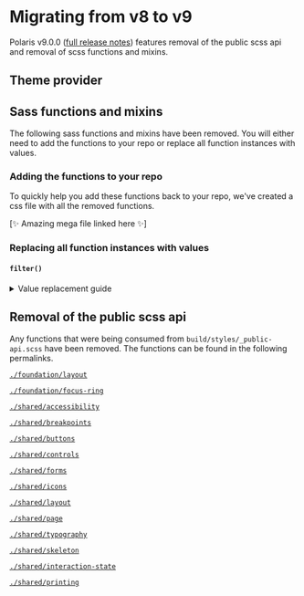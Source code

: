 # Migrating from v8 to v9

Polaris v9.0.0 ([full release notes](https://github.com/Shopify/polaris-react/releases/tag/v9.0.0)) features removal of the public scss api and removal of scss functions and mixins.

## Theme provider

## Sass functions and mixins

The following sass functions and mixins have been removed. You will either need to add the functions to your repo or replace all function instances with values.

### Adding the functions to your repo

To quickly help you add these functions back to your repo, we've created a css file with all the removed functions.

[✨ Amazing mega file linked here ✨]

### Replacing all function instances with values

#### `filter()`

<details>
<summary>Value replacement guide</summary>

| Function                                     | Replacement Value                                                                                                      |
| -------------------------------------------- | ---------------------------------------------------------------------------------------------------------------------- |
| filter('purple', 'text')                     | brightness(0) saturate(100%) invert(29%) sepia(3%) saturate(2843%) hue-rotate(223deg) brightness(92%) contrast(86%)    |
| filter('purple', 'darker')                   | brightness(0) saturate(100%) invert(8%) sepia(38%) saturate(6605%) hue-rotate(265deg) brightness(99%) contrast(124%)   |
| filter('purple', 'dark')                     | brightness(0) saturate(100%) invert(12%) sepia(46%) saturate(4964%) hue-rotate(258deg) brightness(101%) contrast(93%)  |
| filter('purple')<br>filter('purple', 'base') | brightness(0) saturate(100%) invert(49%) sepia(77%) saturate(1864%) hue-rotate(229deg) brightness(91%) contrast(91%)   |
| filter('purple', 'light')                    | brightness(0) saturate(100%) invert(82%) sepia(13%) saturate(1535%) hue-rotate(203deg) brightness(103%) contrast(104%) |
| filter('purple', 'lighter')                  | brightness(0) saturate(100%) invert(84%) sepia(15%) saturate(135%) hue-rotate(219deg) brightness(110%) contrast(98%)   |
| filter('indigo', 'text')                     | brightness(0) saturate(100%) invert(24%) sepia(11%) saturate(1035%) hue-rotate(195deg) brightness(97%) contrast(94%)   |
| filter('indigo', 'darker')                   | brightness(0) saturate(100%) invert(5%) sepia(81%) saturate(5060%) hue-rotate(229deg) brightness(72%) contrast(111%)   |
| filter('indigo', 'dark')                     | brightness(0) saturate(100%) invert(17%) sepia(28%) saturate(4409%) hue-rotate(218deg) brightness(87%) contrast(98%)   |
| filter('indigo')<br>filter('indigo', 'base') | brightness(0) saturate(100%) invert(45%) sepia(17%) saturate(1966%) hue-rotate(194deg) brightness(88%) contrast(84%)   |
| filter('indigo', 'light')                    | brightness(0) saturate(100%) invert(82%) sepia(37%) saturate(4261%) hue-rotate(194deg) brightness(111%) contrast(92%)  |
| filter('indigo', 'lighter')                  | brightness(0) saturate(100%) invert(100%) sepia(25%) saturate(1090%) hue-rotate(179deg) brightness(100%) contrast(96%) |
| filter('blue', 'text')                       | brightness(0) saturate(100%) invert(27%) sepia(13%) saturate(709%) hue-rotate(158deg) brightness(96%) contrast(89%)    |
| filter('blue', 'darker')                     | brightness(0) saturate(100%) invert(5%) sepia(33%) saturate(5606%) hue-rotate(195deg) brightness(97%) contrast(102%)   |
| filter('blue', 'dark')                       | brightness(0) saturate(100%) invert(22%) sepia(70%) saturate(1308%) hue-rotate(182deg) brightness(94%) contrast(101%)  |
| filter('blue')<br>filter('blue', 'base')     | brightness(0) saturate(100%) invert(19%) sepia(98%) saturate(2885%) hue-rotate(190deg) brightness(99%) contrast(101%)  |
| filter('blue', 'light')                      | brightness(0) saturate(100%) invert(80%) sepia(7%) saturate(1832%) hue-rotate(178deg) brightness(108%) contrast(96%)   |
| filter('blue', 'lighter')                    | brightness(0) saturate(100%) invert(100%) sepia(94%) saturate(686%) hue-rotate(175deg) brightness(103%) contrast(96%)  |
| filter('teal', 'text')                       | brightness(0) saturate(100%) invert(31%) sepia(11%) saturate(665%) hue-rotate(128deg) brightness(94%) contrast(93%)    |
| filter('teal', 'darker')                     | brightness(0) saturate(100%) invert(15%) sepia(23%) saturate(2237%) hue-rotate(141deg) brightness(96%) contrast(104%)  |
| filter('teal', 'dark')                       | brightness(0) saturate(100%) invert(28%) sepia(83%) saturate(3919%) hue-rotate(168deg) brightness(93%) contrast(101%)  |
| filter('teal')<br>filter('teal', 'base')     | brightness(0) saturate(100%) invert(72%) sepia(8%) saturate(2838%) hue-rotate(130deg) brightness(92%) contrast(87%)    |
| filter('teal', 'light')                      | brightness(0) saturate(100%) invert(95%) sepia(12%) saturate(683%) hue-rotate(122deg) brightness(97%) contrast(91%)    |
| filter('teal', 'lighter')                    | brightness(0) saturate(100%) invert(87%) sepia(5%) saturate(1124%) hue-rotate(173deg) brightness(114%) contrast(92%)   |
| filter('green', 'text')                      | brightness(0) saturate(100%) invert(30%) sepia(8%) saturate(1010%) hue-rotate(63deg) brightness(91%) contrast(91%)     |
| filter('green', 'darker')                    | brightness(0) saturate(100%) invert(15%) sepia(32%) saturate(727%) hue-rotate(118deg) brightness(93%) contrast(91%)    |
| filter('green', 'dark')                      | brightness(0) saturate(100%) invert(18%) sepia(75%) saturate(6649%) hue-rotate(155deg) brightness(97%) contrast(87%)   |
| filter('green')<br>filter('green', 'base')   | brightness(0) saturate(100%) invert(56%) sepia(10%) saturate(2637%) hue-rotate(64deg) brightness(106%) contrast(91%)   |
| filter('green', 'light')                     | brightness(0) saturate(100%) invert(93%) sepia(15%) saturate(599%) hue-rotate(52deg) brightness(93%) contrast(93%)     |
| filter('green', 'lighter')                   | brightness(0) saturate(100%) invert(92%) sepia(51%) saturate(187%) hue-rotate(46deg) brightness(108%) contrast(89%)    |
| filter('yellow', 'text')                     | brightness(0) saturate(100%) invert(28%) sepia(42%) saturate(413%) hue-rotate(11deg) brightness(97%) contrast(91%)     |
| filter('yellow', 'darker')                   | brightness(0) saturate(100%) invert(19%) sepia(75%) saturate(981%) hue-rotate(17deg) brightness(103%) contrast(103%)   |
| filter('yellow', 'dark')                     | brightness(0) saturate(100%) invert(37%) sepia(51%) saturate(709%) hue-rotate(0deg) brightness(93%) contrast(89%)      |
| filter('yellow')<br>filter('yellow', 'base') | brightness(0) saturate(100%) invert(65%) sepia(91%) saturate(530%) hue-rotate(5deg) brightness(100%) contrast(100%)    |
| filter('yellow', 'light')                    | brightness(0) saturate(100%) invert(77%) sepia(72%) saturate(246%) hue-rotate(355deg) brightness(103%) contrast(107%)  |
| filter('yellow', 'lighter')                  | brightness(0) saturate(100%) invert(88%) sepia(27%) saturate(234%) hue-rotate(357deg) brightness(103%) contrast(98%)   |
| filter('orange', 'text')                     | brightness(0) saturate(100%) invert(23%) sepia(18%) saturate(1092%) hue-rotate(348deg) brightness(99%) contrast(84%)   |
| filter('orange', 'darker')                   | brightness(0) saturate(100%) invert(9%) sepia(83%) saturate(1926%) hue-rotate(356deg) brightness(98%) contrast(99%)    |
| filter('orange', 'dark')                     | brightness(0) saturate(100%) invert(29%) sepia(94%) saturate(1431%) hue-rotate(5deg) brightness(96%) contrast(82%)     |
| filter('orange')<br>filter('orange', 'base') | brightness(0) saturate(100%) invert(54%) sepia(86%) saturate(416%) hue-rotate(340deg) brightness(105%) contrast(91%)   |
| filter('orange', 'light')                    | brightness(0) saturate(100%) invert(77%) sepia(39%) saturate(483%) hue-rotate(335deg) brightness(101%) contrast(103%)  |
| filter('orange', 'lighter')                  | brightness(0) saturate(100%) invert(93%) sepia(11%) saturate(918%) hue-rotate(312deg) brightness(107%) contrast(98%)   |
| filter('red', 'text')                        | brightness(0) saturate(100%) invert(22%) sepia(9%) saturate(2068%) hue-rotate(325deg) brightness(92%) contrast(83%)    |
| filter('red', 'darker')                      | brightness(0) saturate(100%) invert(12%) sepia(100%) saturate(5699%) hue-rotate(353deg) brightness(75%) contrast(101%) |
| filter('red', 'dark')                        | brightness(0) saturate(100%) invert(12%) sepia(100%) saturate(5699%) hue-rotate(353deg) brightness(75%) contrast(101%) |
| filter('red')<br>filter('red', 'base')       | brightness(0) saturate(100%) invert(28%) sepia(67%) saturate(3622%) hue-rotate(353deg) brightness(89%) contrast(95%)   |
| filter('red', 'light')                       | brightness(0) saturate(100%) invert(80%) sepia(9%) saturate(2561%) hue-rotate(313deg) brightness(101%) contrast(99%)   |
| filter('red', 'lighter')                     | brightness(0) saturate(100%) invert(89%) sepia(21%) saturate(137%) hue-rotate(324deg) brightness(102%) contrast(97%)   |
| filter('ink')<br>filter('ink', 'base')       | brightness(0) saturate(100%) invert(10%) sepia(10%) saturate(2259%) hue-rotate(171deg) brightness(99%) contrast(84%)   |
| filter('ink', 'light')                       | brightness(0) saturate(100%) invert(32%) sepia(9%) saturate(1069%) hue-rotate(173deg) brightness(83%) contrast(84%)    |
| filter('ink', 'lighter')                     | brightness(0) saturate(100%) invert(45%) sepia(8%) saturate(825%) hue-rotate(166deg) brightness(95%) contrast(90%)     |
| filter('ink', 'lightest')                    | brightness(0) saturate(100%) invert(68%) sepia(18%) saturate(246%) hue-rotate(169deg) brightness(88%) contrast(90%)    |
| filter('sky', 'dark')                        | brightness(0) saturate(100%) invert(86%) sepia(4%) saturate(502%) hue-rotate(167deg) brightness(96%) contrast(91%)     |
| filter('sky')<br>filter('sky', 'base')       | brightness(0) saturate(100%) invert(100%) sepia(95%) saturate(336%) hue-rotate(175deg) brightness(97%) contrast(87%)   |
| filter('sky', 'light')                       | brightness(0) saturate(100%) invert(99%) sepia(12%) saturate(467%) hue-rotate(174deg) brightness(99%) contrast(96%)    |
| filter('sky', 'lighter')                     | brightness(0) saturate(100%) invert(99%) sepia(1%) saturate(159%) hue-rotate(170deg) brightness(99%) contrast(99%)     |
| filter('black')<br>filter('black', 'base')   | brightness(0) saturate(100%)                                                                                           |
| filter('white')<br>filter('white', 'base')   | brightness(0) saturate(100%) invert(100%)                                                                              |
| filter('icon')<br>filter('icon', 'base')     | brightness(0) saturate(100%) invert(36%) sepia(13%) saturate(137%) hue-rotate(169deg) brightness(95%) contrast(87%)    |
| filter('action')<br>filter('action', 'base') | brightness(0) saturate(100%) invert(20%) sepia(59%) saturate(5557%) hue-rotate(162deg) brightness(95%) contrast(101%)  |

</details>

## Removal of the public scss api

Any functions that were being consumed from `build/styles/_public-api.scss` have been removed. The functions can be found in the following permalinks.

[`./foundation/layout`](https://github.com/Shopify/polaris-react/blob/e2e6cb263bac1c5c1e607a6f6bd949a2d349d197/src/styles/foundation/_layout.scss)

[`./foundation/focus-ring`](https://github.com/Shopify/polaris-react/blob/e2e6cb263bac1c5c1e607a6f6bd949a2d349d197/src/styles/foundation/_focus-ring.scss)

[`./shared/accessibility`](https://github.com/Shopify/polaris-react/blob/e2e6cb263bac1c5c1e607a6f6bd949a2d349d197/src/styles/shared/_accessibility.scss)

[`./shared/breakpoints`](https://github.com/Shopify/polaris-react/blob/e2e6cb263bac1c5c1e607a6f6bd949a2d349d197/src/styles/shared/_breakpoints.scss)

[`./shared/buttons`](https://github.com/Shopify/polaris-react/blob/e2e6cb263bac1c5c1e607a6f6bd949a2d349d197/src/styles/shared/_buttons.scss)

[`./shared/controls`](https://github.com/Shopify/polaris-react/blob/e2e6cb263bac1c5c1e607a6f6bd949a2d349d197/src/styles/shared/_controls.scss)

[`./shared/forms`](https://github.com/Shopify/polaris-react/blob/e2e6cb263bac1c5c1e607a6f6bd949a2d349d197/src/styles/shared/_forms.scss)

[`./shared/icons`](https://github.com/Shopify/polaris-react/blob/e2e6cb263bac1c5c1e607a6f6bd949a2d349d197/src/styles/shared/_icons.scss)

[`./shared/layout`](https://github.com/Shopify/polaris-react/blob/e2e6cb263bac1c5c1e607a6f6bd949a2d349d197/src/styles/shared/_layout.scss)

[`./shared/page`](https://github.com/Shopify/polaris-react/blob/e2e6cb263bac1c5c1e607a6f6bd949a2d349d197/src/styles/shared/_page.scss)

[`./shared/typography`](https://github.com/Shopify/polaris-react/blob/e2e6cb263bac1c5c1e607a6f6bd949a2d349d197/src/styles/shared/_typography.scss)

[`./shared/skeleton`](https://github.com/Shopify/polaris-react/blob/e2e6cb263bac1c5c1e607a6f6bd949a2d349d197/src/styles/shared/_skeleton.scss)

[`./shared/interaction-state`](https://github.com/Shopify/polaris-react/blob/e2e6cb263bac1c5c1e607a6f6bd949a2d349d197/src/styles/shared/_interaction-state.scss)

[`./shared/printing`](https://github.com/Shopify/polaris-react/blob/e2e6cb263bac1c5c1e607a6f6bd949a2d349d197/src/styles/shared/_printing.scss)
